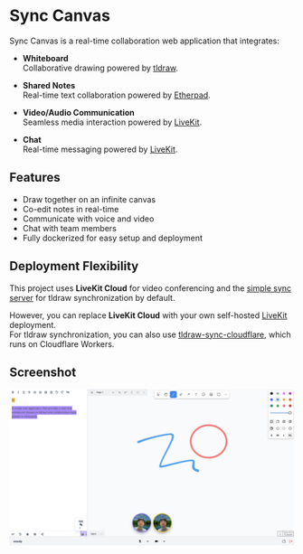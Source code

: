 # Sync Canvas

Sync Canvas is a real-time collaboration web application that integrates:

- **Whiteboard**  
  Collaborative drawing powered by [tldraw](https://tldraw.dev/).

- **Shared Notes**  
  Real-time text collaboration powered by [Etherpad](https://etherpad.org/).

- **Video/Audio Communication**  
  Seamless media interaction powered by [LiveKit](https://livekit.io/).

- **Chat**  
  Real-time messaging powered by [LiveKit](https://livekit.io/).

## Features

- Draw together on an infinite canvas
- Co-edit notes in real-time
- Communicate with voice and video
- Chat with team members
- Fully dockerized for easy setup and deployment

## Deployment Flexibility

This project uses **LiveKit Cloud** for video conferencing and the [simple sync server](https://github.com/tldraw/tldraw/tree/main/templates/simple-server-example) for tldraw synchronization by default.

However, you can replace **LiveKit Cloud** with your own self-hosted [LiveKit](https://livekit.io/) deployment.  
For tldraw synchronization, you can also use [tldraw-sync-cloudflare](https://github.com/tldraw/tldraw-sync-cloudflare), which runs on Cloudflare Workers.


## Screenshot

![Screenshot](images/screenshot.png)